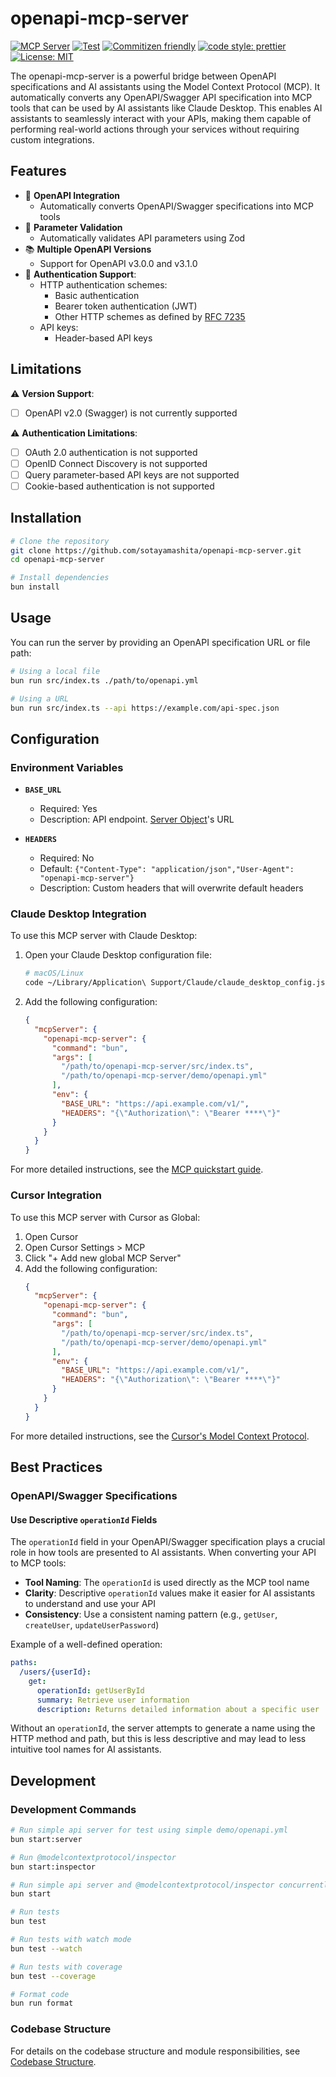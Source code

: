 # openapi-mcp-server

[![MCP Server](https://badge.mcpx.dev?type=server "MCP Server")](https://modelcontextprotocol.io/introduction) [![Test](https://github.com/sotayamashita/openapi-mcp-server/actions/workflows/test.yml/badge.svg)](https://github.com/sotayamashita/openapi-mcp-server/actions/workflows/test.yml) [![Commitizen friendly](https://img.shields.io/badge/commitizen-friendly-brightgreen.svg)](http://commitizen.github.io/cz-cli/) [![code style: prettier](https://img.shields.io/badge/code_style-prettier-ff69b4.svg)](https://github.com/prettier/prettier) [![License: MIT](https://img.shields.io/badge/License-MIT-yellow.svg)](https://opensource.org/licenses/MIT)

The openapi-mcp-server is a powerful bridge between OpenAPI specifications and AI assistants using the Model Context Protocol (MCP). It automatically converts any OpenAPI/Swagger API specification into MCP tools that can be used by AI assistants like Claude Desktop. This enables AI assistants to seamlessly interact with your APIs, making them capable of performing real-world actions through your services without requiring custom integrations.

## Features

- 🔌 **OpenAPI Integration**
  - Automatically converts OpenAPI/Swagger specifications into MCP tools
- 🧩 **Parameter Validation**
  - Automatically validates API parameters using Zod
- 📚 **Multiple OpenAPI Versions**
  - Support for OpenAPI v3.0.0 and v3.1.0
- 🔐 **Authentication Support**:
  - HTTP authentication schemes:
    - Basic authentication
    - Bearer token authentication (JWT)
    - Other HTTP schemes as defined by [RFC 7235](https://tools.ietf.org/html/rfc7235)
  - API keys:
    - Header-based API keys

## Limitations

⚠️ **Version Support**:

- [ ] OpenAPI v2.0 (Swagger) is not currently supported

⚠️ **Authentication Limitations**:

- [ ] OAuth 2.0 authentication is not supported
- [ ] OpenID Connect Discovery is not supported
- [ ] Query parameter-based API keys are not supported
- [ ] Cookie-based authentication is not supported

## Installation

```bash
# Clone the repository
git clone https://github.com/sotayamashita/openapi-mcp-server.git
cd openapi-mcp-server

# Install dependencies
bun install
```

## Usage

You can run the server by providing an OpenAPI specification URL or file path:

```bash
# Using a local file
bun run src/index.ts ./path/to/openapi.yml

# Using a URL
bun run src/index.ts --api https://example.com/api-spec.json
```

## Configuration

### Environment Variables

- **`BASE_URL`**

  - Required: Yes
  - Description: API endpoint. [Server Object](https://swagger.io/specification#server-object)'s URL

- **`HEADERS`**
  - Required: No
  - Default: `{"Content-Type": "application/json","User-Agent": "openapi-mcp-server"}`
  - Description: Custom headers that will overwrite default headers

### Claude Desktop Integration

To use this MCP server with Claude Desktop:

1. Open your Claude Desktop configuration file:

   ```bash
   # macOS/Linux
   code ~/Library/Application\ Support/Claude/claude_desktop_config.json
   ```

2. Add the following configuration:
   ```json
   {
     "mcpServer": {
       "openapi-mcp-server": {
         "command": "bun",
         "args": [
           "/path/to/openapi-mcp-server/src/index.ts",
           "/path/to/openapi-mcp-server/demo/openapi.yml"
         ],
         "env": {
           "BASE_URL": "https://api.example.com/v1/",
           "HEADERS": "{\"Authorization\": \"Bearer ****\"}"
         }
       }
     }
   }
   ```

For more detailed instructions, see the [MCP quickstart guide](https://modelcontextprotocol.io/quickstart/user).

### Cursor Integration

To use this MCP server with Cursor as Global:

1. Open Cursor
2. Open Cursor Settings > MCP
3. Click "+ Add new global MCP Server"
4. Add the following configuration:
   ```json
   {
     "mcpServer": {
       "openapi-mcp-server": {
         "command": "bun",
         "args": [
           "/path/to/openapi-mcp-server/src/index.ts",
           "/path/to/openapi-mcp-server/demo/openapi.yml"
         ],
         "env": {
           "BASE_URL": "https://api.example.com/v1/",
           "HEADERS": "{\"Authorization\": \"Bearer ****\"}"
         }
       }
     }
   }
   ```

For more detailed instructions, see the [Cursor's Model Context Protocol](https://docs.cursor.com/context/model-context-protocol#mcp-resources).

## Best Practices

### OpenAPI/Swagger Specifications

#### Use Descriptive `operationId` Fields

The `operationId` field in your OpenAPI/Swagger specification plays a crucial role in how tools are presented to AI assistants. When converting your API to MCP tools:

- **Tool Naming**: The `operationId` is used directly as the MCP tool name
- **Clarity**: Descriptive `operationId` values make it easier for AI assistants to understand and use your API
- **Consistency**: Use a consistent naming pattern (e.g., `getUser`, `createUser`, `updateUserPassword`)

Example of a well-defined operation:

```yaml
paths:
  /users/{userId}:
    get:
      operationId: getUserById
      summary: Retrieve user information
      description: Returns detailed information about a specific user
```

Without an `operationId`, the server attempts to generate a name using the HTTP method and path, but this is less descriptive and may lead to less intuitive tool names for AI assistants.

## Development

### Development Commands

```bash
# Run simple api server for test using simple demo/openapi.yml
bun start:server

# Run @modelcontextprotocol/inspector
bun start:inspector

# Run simple api server and @modelcontextprotocol/inspector concurrently
bun start

# Run tests
bun test

# Run tests with watch mode
bun test --watch

# Run tests with coverage
bun test --coverage

# Format code
bun run format
```

### Codebase Structure

For details on the codebase structure and module responsibilities, see [Codebase Structure](./docs/codebase-structure.md).

